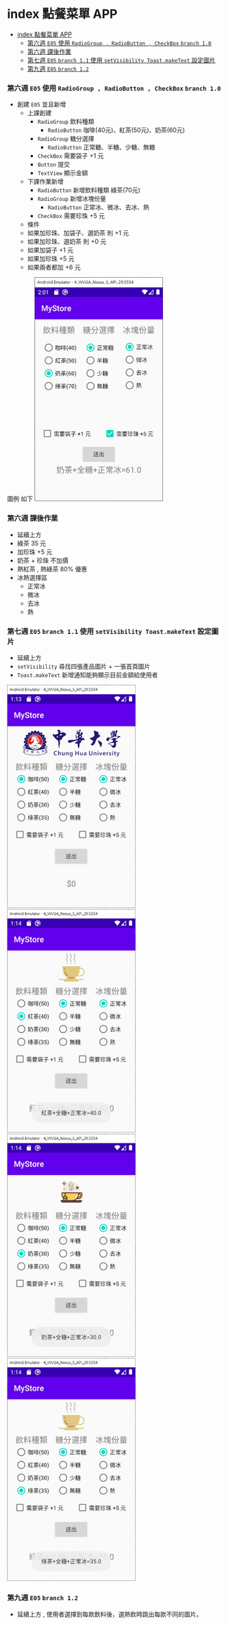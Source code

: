 # index 點餐菜單 APP
- [index 點餐菜單 APP](#index-%e9%bb%9e%e9%a4%90%e8%8f%9c%e5%96%ae-app)
    - [第六週 ```E05``` 使用 ```RadioGroup , RadioButton , CheckBox``` ```branch 1.0```](#%e7%ac%ac%e5%85%ad%e9%80%b1-e05-%e4%bd%bf%e7%94%a8-radiogroup--radiobutton--checkbox-branch-10)
    - [第六週 課後作業](#%e7%ac%ac%e5%85%ad%e9%80%b1-%e8%aa%b2%e5%be%8c%e4%bd%9c%e6%a5%ad)
    - [第七週 ```E05``` ```branch 1.1``` 使用 ```setVisibility Toast.makeText``` 設定圖片](#%e7%ac%ac%e4%b8%83%e9%80%b1-e05-branch-11-%e4%bd%bf%e7%94%a8-setvisibility-toastmaketext-%e8%a8%ad%e5%ae%9a%e5%9c%96%e7%89%87)
    - [第九週 ```E05``` ```branch 1.2```](#%e7%ac%ac%e4%b9%9d%e9%80%b1-e05-branch-12)

### 第六週 ```E05``` 使用 ```RadioGroup , RadioButton , CheckBox``` ```branch 1.0```
- 創建 ```E05``` 並且新增 
  - 上課創建
    - ```RadioGroup``` 飲料種類 
      - ```RadioButton``` 咖啡(40元)、紅茶(50元)、奶茶(60元) 
    - ```RadioGroup``` 糖分選擇 
      - ```RadioButton``` 正常糖、半糖、少糖、無糖 
    - ```CheckBox``` 需要袋子 +1 元 
    - ```Button``` 提交
    - ```TextView``` 顯示金額
  - 下課作業新增
    - ```RadioButton``` 新增飲料種類 綠茶(70元)
    - ```RadioGroup``` 新增冰塊份量
      - ```RadioButton``` 正常冰、微冰、去冰、熱
    - ```CheckBox``` 需要珍珠 +5 元
  - 條件
  - 如果加珍珠、加袋子、選奶茶 則 +1 元
  - 如果加珍珠、選奶茶 則 +0 元
  - 如果加袋子 +1 元
  - 如果加珍珠 +5 元
  - 如果兩者都加 +6 元

圖例 如下
<img src="../img/E05_DrinkStore01.jpg" width="300px">

### 第六週 課後作業
- 延續上方
- 綠茶 35 元
- 加珍珠 +5 元
- 奶茶 + 珍珠 不加價
- 熱紅茶 , 熱綠茶 80% 優惠
- 冰熱選擇區
  - 正常冰
  - 微冰
  - 去冰
  - 熱

### 第七週 ```E05``` ```branch 1.1``` 使用 ```setVisibility Toast.makeText``` 設定圖片
- 延續上方
- ```setVisibility``` 尋找四張產品圖片 + 一張首頁圖片
- ```Toast.makeText``` 新增通知能夠顯示目前金額給使用者

<img src="../img/E05_DrinkStore02.jpg" width="300px"> <img src="../img/E05_DrinkStore03.jpg" width="300px">
<img src="../img/E05_DrinkStore04.jpg" width="300px"> <img src="../img/E05_DrinkStore05.jpg" width="300px">


### 第九週 ```E05``` ```branch 1.2```
- 延續上方 , 使用者選擇到每款飲料後，選熱飲時跳出每款不同的圖片。
